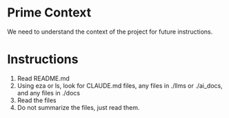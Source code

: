 # Prime Context

We need to understand the context of the project for future instructions.

# Instructions

1. Read README.md
2. Using eza or ls, look for CLAUDE.md files, any files in ./llms or ./ai_docs, and any files in ./docs
3. Read the files
4. Do not summarize the files, just read them.

